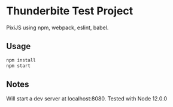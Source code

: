 # Thunderbite Test Project

PixiJS using npm, webpack, eslint, babel.

## Usage

```bash
npm install
npm start
```

## Notes

Will start a dev server at localhost:8080.  Tested with Node 12.0.0


